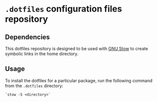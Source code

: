 # `.dotfiles` configuration files repository

## Dependencies

This dotfiles repository is designed to be used with [GNU Stow](https://www.gnu.org/software/stow/) to create symbolic links in the home directory.

## Usage

To install the dotfiles for a particular package, run the following command from the `.dotfiles` directory:

    `stow -S <directory>`
